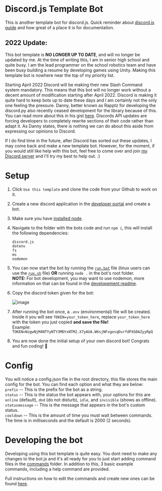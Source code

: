 # Discord.js Template Bot
This is another template bot for discord.js. Quick reminder about [discord.js guide](https://discordjs.guide) and how great of a place it is for documentation.

## 2022 Update:
This bot template is **NO LONGER UP TO DATE**, and will no longer be updated by me. At the time of writing this, I am in senior high school and quite busy. I am the lead programmer on the school robotics team and have been busy building a resume by developing games using Unity. Making this template bot is nowhere near the top of my priority list.

Starting April 2022 Discord will be making their new Slash Command system mandatory. This means that this bot will no longer work without a decent amount of modification starting after April 2022. Discord is making it quite hard to keep bots up to date these days and I am certainly not the only one feeling the pressure. Danny, better known as Rapptz for developing the discord.py also recently ceased development for the library because of this. You can read more about this in his gist [here](https://gist.github.com/Rapptz/4a2f62751b9600a31a0d3c78100287f1). Discords API updates are forcing developers to completely rewrite sections of their code rather than adapt it. As Danny states, there is nothing we can do about this aside from expressing our opinions to Discord.

If I do find time in the future, after Discord has sorted out these updates, I may come back and make a new template bot. However, for the moment, if you would still like help with this bot, feel free to come over and join [my Discord server](https://discord.com/invite/dX34pgyHzp) and I'll try my best to help out. :)


# Setup
1) Click `Use this template` and clone the code from your Github to work on it.
2) Create a new discord application in the [developer portal](https://discord.com/developers/applications) and create a bot.
3) Make sure you have [installed node](https://nodejs.org/en/).
4) Navigate to the folder with the bots code and run `npm i`, this will install the following dependencies:
    ```
    discord.js
    dotenv
    fs
    ms
    nodemon
    ```
5) You can now start the bot by running the [`run.bat`](https://github.com/GrantBGreat/discord.js-template-bot/blob/main/run.bat) file (linux users can use the [`run.sh`](https://github.com/GrantBGreat/discord.js-template-bot/blob/main/run.sh) file) **OR** running `node .` in the bot's root folder.<br>
    **NOTE:** For bot development, you may want to use nodemon, more information on that can be found in the [developement readme](https://github.com/GrantBGreat/discord.js-template-bot/blob/main/commands/README.md).
6) Copy the discord token given for the bot:
  
    ![image](https://user-images.githubusercontent.com/72450527/111185348-408d9880-8588-11eb-94ca-8f35220b7864.png)

7) After running the bot once, a `.env` (environmental) file will be created. Inside it you will see `TOKEN=your_token_here`, replace `your_token_here` with the token you just copied **and save the file!**<br>
    Example: `TOKEN=NzgwNjM4NTYyNTY3MDYxNTM2.X7yAUA.W6sjNFvgosqDurfdPXG0AZyyRpQ`
8) You are now done the initial setup of your own discord bot! Congrats and fun coding! 🥳

# Config
You will notice a config.json file in the root directory, this file stores the main config for the bot. You can find each option and what they are below:<br>
`prefix` -- This is the prefix for the bot as a string.<br>
`status` -- This is the status the bot appears with, your options for this are `online` (default), `dnd` (do not disturb), `idle`, and `invisible` (shows as offline).<br>
`statusmessage` -- This is the message that appears in the bot's custom status.<br>
`cooldown` -- This is the amount of time you must wait between commands. The time is in milliseconds and the default is 2000 (2 seconds).

# Developing the bot
Developing using this bot template is quite easy. You dont need to make any changes to the bot.js and it's all ready for you to just start adding command files in the [commands](https://github.com/GrantBGreat/discord.js-template-bot/tree/main/commands) folder. In addition to this, 3 basic example commands, including a help command are provided.

Full instructions on how to edit the commands and create new ones can be found [here](https://github.com/GrantBGreat/discord.js-template-bot/blob/main/commands/README.md).
